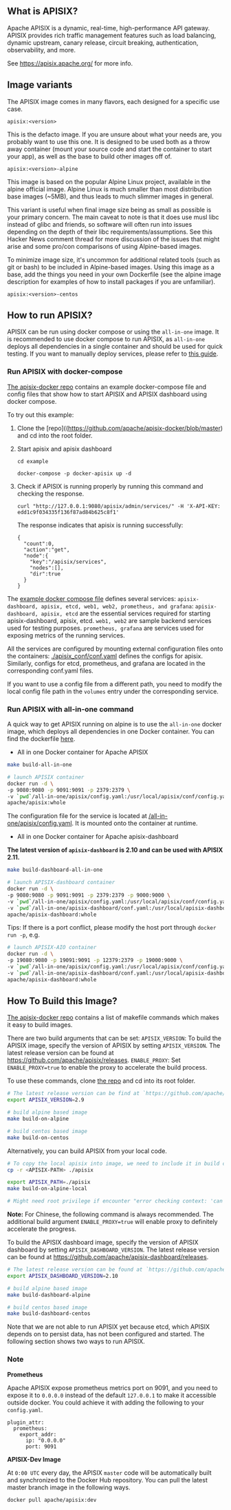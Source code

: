 ## What is APISIX?

Apache APISIX is a dynamic, real-time, high-performance API gateway. APISIX provides rich traffic management features such as load balancing, dynamic upstream, canary release, circuit breaking, authentication, observability, and more.

See https://apisix.apache.org/ for more info.

## Image variants

The APISIX image comes in many flavors, each designed for a specific use case.

`apisix:<version>`

This is the defacto image. If you are unsure about what your needs are, you probably want to use this one. It is designed to be used both as a throw away container (mount your source code and start the container to start your app), as well as the base to build other images off of.

`apisix:<version>-alpine`

This image is based on the popular Alpine Linux project, available in the alpine official image. Alpine Linux is much smaller than most distribution base images (~5MB), and thus leads to much slimmer images in general.

This variant is useful when final image size being as small as possible is your primary concern. The main caveat to note is that it does use musl libc instead of glibc and friends, so software will often run into issues depending on the depth of their libc requirements/assumptions. See this Hacker News comment thread for more discussion of the issues that might arise and some pro/con comparisons of using Alpine-based images.

To minimize image size, it's uncommon for additional related tools (such as git or bash) to be included in Alpine-based images. Using this image as a base, add the things you need in your own Dockerfile (see the alpine image description for examples of how to install packages if you are unfamiliar).

`apisix:<version>-centos`

## How to run APISIX?

APISIX can be run using docker compose or using the `all-in-one` image. It is recommended to use docker compose to run APISIX, as `all-in-one` deploys all dependencies in a single container and should be used for quick testing.
If you want to manually deploy services, please refer to [this guide](https://github.com/apache/apisix-docker/blob/master/docs/en/latest/manual.md).

### Run APISIX with docker-compose

[The apisix-docker repo](https://github.com/apache/apisix-docker/blob/master/example) contains an example docker-compose file and config files that show how to start APISIX and APISIX dashboard using docker compose.

To try out this example:

1. Clone the [repo]((https://github.com/apache/apisix-docker/blob/master) and cd into the root folder.
  
2. Start apisix and apisix dashboard
    ```
    cd example

    docker-compose -p docker-apisix up -d
    ```

3. Check if APISIX is running properly by running this command and checking the response.
    ```
    curl "http://127.0.0.1:9080/apisix/admin/services/" -H 'X-API-KEY: edd1c9f034335f136f87ad84b625c8f1'
    ```
     The response indicates that apisix is running successfully:
    ```
    {
      "count":0,
      "action":"get",
      "node":{
        "key":"/apisix/services",
        "nodes":[],
        "dir":true
      }
    }
    ```

The [example docker compose file](https://github.com/apache/apisix-docker/blob/master/example/docker-compose.yml) defines several services: `apisix-dashboard, apisix, etcd, web1, web2, prometheus, and grafana`:
`apisix-dashboard, apisix, etcd` are the essential services required for starting apisix-dashboard, apisix, etcd.
`web1, web2` are sample backend services used for testing purposes.
`prometheus, grafana` are services used for exposing metrics of the running services.

All the services are configured by mounting external configuration files onto the containers: [./apisix_conf/conf.yaml](https://github.com/apache/apisix-docker/blob/master/example/apisix_conf/conf.yaml) defines the configs for apisix. Similarly, configs for etcd, prometheus, and grafana are located in the corresponding conf.yaml files. 

If you want to use a config file from a different path, you need to modify the local config file path in the `volumes` entry under the corresponding service.

### Run APISIX with all-in-one command 

A quick way to get APISIX running on alpine is to use the `all-in-one` docker image, which deploys all dependencies in one Docker container. You can find the dockerfile [here](https://github.com/apache/apisix-docker/blob/master/all-in-one/apisix/Dockerfile).

- All in one Docker container for Apache APISIX

```sh
make build-all-in-one

# launch APISIX container
docker run -d \
-p 9080:9080 -p 9091:9091 -p 2379:2379 \
-v `pwd`/all-in-one/apisix/config.yaml:/usr/local/apisix/conf/config.yaml \
apache/apisix:whole
```

The configuration file for the service is located at [/all-in-one/apisix/config.yaml](https://github.com/apache/apisix-docker/blob/master/all-in-one/apisix/config.yaml). It is mounted onto the container at runtime.

- All in one Docker container for Apache apisix-dashboard

**The latest version of `apisix-dashboard` is 2.10 and can be used with APISIX 2.11.**

```sh
make build-dashboard-all-in-one

# launch APISIX-dashboard container
docker run -d \
-p 9080:9080 -p 9091:9091 -p 2379:2379 -p 9000:9000 \
-v `pwd`/all-in-one/apisix/config.yaml:/usr/local/apisix/conf/config.yaml \
-v `pwd`/all-in-one/apisix-dashboard/conf.yaml:/usr/local/apisix-dashboard/conf/conf.yaml \
apache/apisix-dashboard:whole
```

Tips: If there is a port conflict, please modify the host port through `docker run -p`, e.g.

```sh
# launch APISIX-AIO container
docker run -d \
-p 19080:9080 -p 19091:9091 -p 12379:2379 -p 19000:9000 \
-v `pwd`/all-in-one/apisix/config.yaml:/usr/local/apisix/conf/config.yaml \
-v `pwd`/all-in-one/apisix-dashboard/conf.yaml:/usr/local/apisix-dashboard/conf/conf.yaml \
apache/apisix-dashboard:whole
```

## How To Build this Image?

[The apisix-docker repo](https://github.com/apache/apisix-docker) contains a list of makefile commands which makes it easy to build images. 

There are two build arguments that can be set:
`APISIX_VERSION`: To build the APISIX image, specify the version of APISIX by setting `APISIX_VERSION`. The latest release version can be found at https://github.com/apache/apisix/releases. 
`ENABLE_PROXY`: Set `ENABLE_PROXY=true` to enable the proxy to accelerate the build process.

To use these commands, clone [the repo](https://github.com/apache/apisix-docker) and cd into its root folder.

```sh
# The latest release version can be find at `https://github.com/apache/apisix/releases`, for example: 2.9
export APISIX_VERSION=2.9

# build alpine based image
make build-on-alpine

# build centos based image
make build-on-centos
```

Alternatively, you can build APISIX from your local code.
```sh
# To copy the local apisix into image, we need to include it in build context
cp -r <APISIX-PATH> ./apisix

export APISIX_PATH=./apisix
make build-on-alpine-local

# Might need root privilege if encounter "error checking context: 'can't start'"
```

**Note:** For Chinese, the following command is always recommended. The additional build argument `ENABLE_PROXY=true` will enable proxy to definitely accelerate the progress.

To build the APISIX dashboard image, specify the version of APISIX dashboard by setting `APISIX_DASHBOARD_VERSION`. The latest release version can be found at https://github.com/apache/apisix-dashboard/releases.

```sh
# The latest release version can be found at `https://github.com/apache/apisix-dashboard/releases`, for example: 2.10
export APISIX_DASHBOARD_VERSION=2.10

# build alpine based image
make build-dashboard-alpine

# build centos based image
make build-dashboard-centos
```

Note that we are not able to run APISIX yet because etcd, which APISIX depends on to persist data, has not been configured and started. The following section shows two ways to run APISIX.

### Note

**Prometheus**

Apache APISIX expose prometheus metrics port on 9091, and you need to expose it to `0.0.0.0` instead of the default `127.0.0.1` to make it accessible outside docker. You could achieve it with adding the following to your `config.yaml`.

```shell
plugin_attr:
  prometheus:
    export_addr:
      ip: "0.0.0.0"
      port: 9091
```

**APISIX-Dev Image**

At `0:00 UTC` every day, the APISIX `master` code will be automatically built and synchronized to the Docker Hub repository. You can pull the latest master branch image in the following ways.

```bash
docker pull apache/apisix:dev
```
